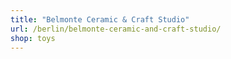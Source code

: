 ```yaml
---
title: "Belmonte Ceramic & Craft Studio"
url: /berlin/belmonte-ceramic-and-craft-studio/
shop: toys
---
```

